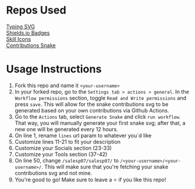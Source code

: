 # Repos Used

[Typing SVG](https://github.com/DenverCoder1/readme-typing-svg)\
[Shields.io Badges](https://github.com/alexandresanlim/Badges4-README.md-Profile)\
[Skill Icons](https://github.com/tandpfun/skill-icons)\
[Contributions Snake](https://github.com/Platane/snk)

# Usage Instructions

1.  Fork this repo and name it `<your-username>`
2.  In your forked repo, go to the `Settings tab > actions > general`. In the `Workflow permissions` section, toggle `Read and Write permissions` and press `save`. This will allow for the snake contributions svg to be generated based on your own contributions via Github Actions.
3.  Go to the `Actions` tab, select `Generate Snake` and click `run workflow`. That way, you will manually generate your first snake svg; after that, a new one will be generated every 12 hours.
5.  On line 1, rename `lines` url param to whatever you`d like
6.  Customize lines 11-21 to fit your description
7.  Customize your Socials section (23-33)
8.  Customize your Tools section (37-42)
9.  On line 50, change `/salesp07/salesp07/` to `/<your-username>/<your-username>/`. This will make sure that you're fetching your snake contributions svg and not mine.
13. You're good to go! Make sure to leave a ⭐ if you like this repo!

